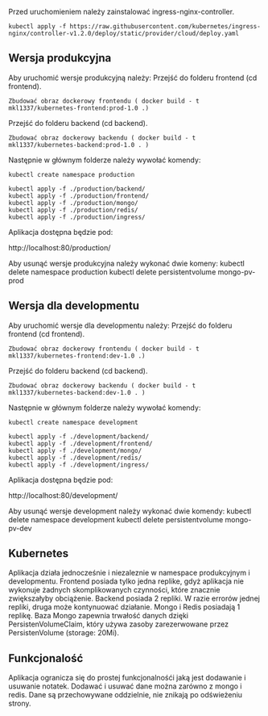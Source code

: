 Przed uruchomieniem należy zainstalować ingress-nginx-controller.
```
kubectl apply -f https://raw.githubusercontent.com/kubernetes/ingress-nginx/controller-v1.2.0/deploy/static/provider/cloud/deploy.yaml
```
## Wersja produkcyjna

Aby uruchomić wersje produkcyjną należy:
Przejść do folderu frontend (cd frontend).

```
Zbudować obraz dockerowy frontendu ( docker build - t mkl1337/kubernetes-frontend:prod-1.0 .)
```

Przejść do folderu backend (cd backend).

```
Zbudować obraz dockerowy backendu ( docker build - t mkl1337/kubernetes-backend:prod-1.0 . )
```

Następnie w głównym folderze należy wywołać komendy:

```
kubectl create namespace production

kubectl apply -f ./production/backend/
kubectl apply -f ./production/frontend/
kubectl apply -f ./production/mongo/
kubectl apply -f ./production/redis/
kubectl apply -f ./production/ingress/
```

Aplikacja dostępna będzie pod:

http://localhost:80/production/

Aby usunąć wersje produkcyjna należy wykonać dwie komeny:
kubectl delete namespace production
kubectl delete persistentvolume mongo-pv-prod

## Wersja dla developmentu

Aby uruchomić wersje dla developmentu należy:
Przejść do folderu frontend (cd frontend).

```
Zbudować obraz dockerowy frontendu ( docker build - t mkl1337/kubernetes-frontend:dev-1.0 .)
```

Przejść do folderu backend (cd backend).

```
Zbudować obraz dockerowy backendu ( docker build - t mkl1337/kubernetes-backend:dev-1.0 . )
```

Następnie w głównym folderze należy wywołać komendy:

```
kubectl create namespace development

kubectl apply -f ./development/backend/
kubectl apply -f ./development/frontend/
kubectl apply -f ./development/mongo/
kubectl apply -f ./development/redis/
kubectl apply -f ./development/ingress/
```

Aplikacja dostępna będzie pod:

http://localhost:80/development/

Aby usunąć wersje development należy wykonać dwie komendy:
kubectl delete namespace development
kubectl delete persistentvolume mongo-pv-dev

## Kubernetes

Aplikacja działa jednocześnie i niezaleznie w namespace produkcyjnym i developmentu.
Frontend posiada tylko jedna replike, gdyż aplikacja nie wykonuje żadnych skomplikowanych czynności, które znacznie zwiększałyby obciążenie.
Backend posiada 2 repliki. W razie errorów jednej repliki, druga może kontynuować działanie.
Mongo i Redis posiadają 1 replikę.
Baza Mongo zapewnia trwałość danych dzięki PersistenVolumeClaim, który używa zasoby zarezerwowane przez PersistenVolume (storage: 20Mi).

## Funkcjonalość

Aplikacja ogranicza się do prostej funkcjonalnośći jaką jest dodawanie i usuwanie notatek.
Dodawać i usuwać dane można zarówno z mongo i redis. Dane są przechowywane oddzielnie, nie znikają po odświeżeniu strony.

